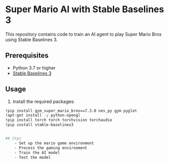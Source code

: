 # Super Mario AI with Stable Baselines 3

This repository contains code to train an AI agent to play Super Mario Bros using Stable Baselines 3.

## Prerequisites

- Python 3.7 or higher
- [Stable Baselines 3](https://github.com/DLR-RM/stable-baselines3)

## Usage 

1. Install the required packages:

```bash
!pip install gym_super_mario_bros==7.3.0 nes_py gym pyglet
!apt-get install -y python-opengl
!pip install torch torch torchvision torchaudio
!pip install stable-baselines3


## Stps
    - Set up the mario game environment
    - Process the gaming environment
    - Train the AI model
    - Test the model

